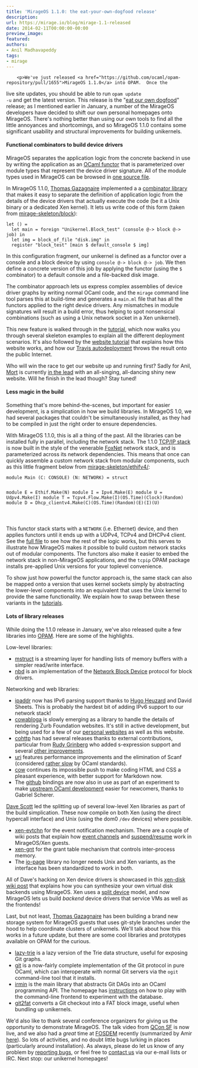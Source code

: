 ```yaml
---
title: 'MirageOS 1.1.0: the eat-your-own-dogfood release'
description:
url: https://mirage.io/blog/mirage-1.1-released
date: 2014-02-11T00:00:00-00:00
preview_image:
featured:
authors:
- Anil Madhavapeddy
tags:
- mirage
---
```



        <p>We've just released <a href="https://github.com/ocaml/opam-repository/pull/1655">MirageOS 1.1.0</a> into OPAM.  Once the
live site updates, you should be able to run <code>opam update -u</code> and get the latest
version.  This release is the &quot;<a href="http://en.wikipedia.org/wiki/Eating_your_own_dog_food">eat our own
dogfood</a>&quot; release; as I
mentioned earlier in January, a number of the MirageOS developers have decided to
shift our own personal homepages onto MirageOS.  There's nothing better than
using our own tools to find all the little annoyances and shortcomings, and so
MirageOS 1.1.0 contains some significant usability and structural improvements
for building unikernels.</p>
<h4>Functional combinators to build device drivers</h4>
<p>MirageOS separates the
application logic from the concrete backend in use by writing the application
as an <a href="https://realworldocaml.org/v1/en/html/functors.html">OCaml functor</a>
that is parameterized over module types that represent the device driver
signature.  All of the module types used in MirageOS can be browsed in <a href="https://github.com/mirage/mirage/blob/1.1.0/types/V1.mli">one
source file</a>.</p>
<p>In MirageOS 1.1.0, <a href="http://gazagnaire.org/">Thomas Gazagnaire</a> implemented a
a <a href="https://github.com/mirage/mirage/blob/1.1.0/lib/mirage.mli#L28">combinator library</a>
that makes it easy to separate the definition of application logic from the details
of the device drivers that actually execute the code (be it a Unix binary or a
dedicated Xen kernel).  It lets us write code of this form
(taken from <a href="https://github.com/mirage/mirage-skeleton/tree/master/block">mirage-skeleton/block</a>):</p>
<pre><code class="language-ocaml">let () =
  let main = foreign &quot;Unikernel.Block_test&quot; (console @-&gt; block @-&gt; job) in
  let img = block_of_file &quot;disk.img&quot; in
  register &quot;block_test&quot; [main $ default_console $ img]
</code></pre>
<p>In this configuration fragment, our unikernel is defined as a functor over a
console and a block device by using <code>console @-&gt; block @-&gt; job</code>.  We then
define a concrete version of this job by applying the functor (using the <code>$</code>
combinator) to a default console and a file-backed disk image.</p>
<p>The combinator approach lets us express complex assemblies of device driver
graphs by writing normal OCaml code, and the <code>mirage</code> command line tool
parses this at build-time and generates a <code>main.ml</code> file that has all the
functors applied to the right device drivers. Any mismatches in module signatures
will result in a build error, thus helping to spot nonsensical combinations
(such as using a Unix network socket in a Xen unikernel).</p>
<p>This new feature is walked through in the <a href="https://mirage.io/docs/hello-world">tutorial</a>, which
now walks you through several skeleton examples to explain all the different
deployment scenarios.  It's also followed by the <a href="https://mirage.io/docs/mirage-www">website tutorial</a>
that explains how this website works, and how our <a href="https://mirage.io/docs/deploying-via-ci">Travis autodeployment</a>
throws the result onto the public Internet.</p>
<p>Who will win the race to get our website up and running first?  Sadly for Anil,
<a href="http://www.cs.nott.ac.uk/~rmm/">Mort</a> is currently <a href="https://github.com/mor1/mort-www">in the
lead</a> with an all-singing, all-dancing shiny
new website.  Will he finish in the lead though? Stay tuned!</p>
<h4>Less magic in the build</h4>
<p>Something that's more behind-the-scenes, but important for easier development,
is a simplication in how we build libraries.  In MirageOS 1.0, we had several
packages that couldn't be simultaneously installed, as they had to be compiled
in just the right order to ensure dependencies.</p>
<p>With MirageOS 1.1.0, this is all a thing of the past.  All the libraries can
be installed fully in parallel, including the network stack.  The 1.1.0
<a href="https://github.com/mirage/mirage-tcpip">TCP/IP stack</a> is now built in the
style of the venerable <a href="http://www.cs.cmu.edu/~fox/foxnet.html">FoxNet</a> network
stack, and is parameterized across its network dependencies.  This means
that once can quickly assemble a custom network stack from modular components,
such as this little fragment below from <a href="https://github.com/mirage/mirage-skeleton/blob/master/ethifv4/unikernel.ml">mirage-skeleton/ethifv4/</a>:</p>
<pre><code class="language-ocaml">module Main (C: CONSOLE) (N: NETWORK) = struct

  module E = Ethif.Make(N)
  module I = Ipv4.Make(E)
  module U = Udpv4.Make(I)
  module T = Tcpv4.Flow.Make(I)(OS.Time)(Clock)(Random)
  module D = Dhcp_clientv4.Make(C)(OS.Time)(Random)(E)(I)(U)
  
</code></pre>
<p>This functor stack starts with a <code>NETWORK</code> (i.e. Ethernet) device, and then applies
functors until it ends up with a UDPv4, TCPv4 and DHCPv4 client.  See the <a href="https://github.com/mirage/mirage-skeleton/blob/master/ethifv4/unikernel.ml">full
file</a>
to see how the rest of the logic works, but this serves to illustrate how
MirageOS makes it possible to build custom network stacks out of modular
components.  The functors also make it easier to embed the network stack in
non-MirageOS applications, and the <code>tcpip</code> OPAM package installs pre-applied Unix
versions for your toplevel convenience.</p>
<p>To show just how powerful the functor approach is, the same stack can also
be mapped onto a version that uses kernel sockets simply by abstracting the
lower-level components into an equivalent that uses the Unix kernel to provide
the same functionality.  We explain how to swap between these variants in
the <a href="https://mirage.io/wiki/hello-world">tutorials</a>.</p>
<h4>Lots of library releases</h4>
<p>While doing the 1.1.0 release in January, we've also released quite a few libraries
into <a href="https://opam.ocaml.org">OPAM</a>.  Here are some of the highlights.</p>
<p>Low-level libraries:</p>
<ul>
<li><a href="https://github.com/samoht/ocaml-mstruct/">mstruct</a> is a streaming layer for handling lists of memory buffers with a simpler read/write interface.
</li>
<li><a href="https://github.com/xapi-project/nbd/">nbd</a> is an implementation of the <a href="http://en.wikipedia.org/wiki/Network_block_device">Network Block Device</a> protocol for block drivers.
</li>
</ul>
<p>Networking and web libraries:</p>
<ul>
<li><a href="https://github.com/mirage/ocaml-ipaddr">ipaddr</a> now has IPv6 parsing support thanks to <a href="https://github.com/hhugo/">Hugo Heuzard</a> and David Sheets.  This is probably the hardest bit of adding IPv6 support to our network stack!
</li>
<li><a href="https://github.com/mirage/cowabloga">cowabloga</a> is slowly emerging as a library to handle the details of rendering Zurb Foundation websites.  It's still in active development, but being used for a few of our <a href="https://github.com/mor1/mort-www">personal websites</a> as well as this website.
</li>
<li><a href="https://github.com/avsm/ocaml-cohttp">cohttp</a> has had several releases thanks to external contributions, particular from <a href="https://github.com/rgrinberg">Rudy Grinberg</a> who added s-expression support and several <a href="https://github.com/avsm/ocaml-cohttp/blob/master/CHANGES">other improvements</a>.
</li>
<li><a href="https://github.com/avsm/ocaml-uri">uri</a> features performance improvements and the elimination of Scanf (considered <a href="http://www.lexifi.com/blog/note-about-performance-printf-and-format">rather slow</a> by OCaml standards).
</li>
<li><a href="https://github.com/mirage/ocaml-cow">cow</a> continues its impossible push to make coding HTML and CSS a pleasant experience, with better support for Markdown now.
</li>
<li>The <a href="https://github.com/avsm/ocaml-github">github</a> bindings are now also in use as part of an experiment to make <a href="http://gallium.inria.fr/blog/patch-review-on-github/">upstream OCaml development</a> easier for newcomers, thanks to Gabriel Scherer.
</li>
</ul>
<p><a href="http://dave.recoil.org">Dave Scott</a> led the splitting up of several low-level Xen libraries as part of the build simplication.  These now compile on both Xen (using the direct hypercall interface) and Unix (using the dom0 <code>/dev</code> devices) where possible.</p>
<ul>
<li><a href="https://github.com/xapi-project/ocaml-evtchn">xen-evtchn</a> for the event notification mechanism. There are a couple of wiki posts that explain how <a href="https://mirage.io/wiki/xen-events">event channels</a> and <a href="https://mirage.io/wiki/xen-suspend">suspend/resume</a> work in MirageOS/Xen guests.
</li>
<li><a href="https://github.com/xapi-project/ocaml-gnt">xen-gnt</a> for the grant table mechanism that controls inter-process memory.
</li>
<li>The <a href="https://github.com/mirage/io-page">io-page</a> library no longer needs Unix and Xen variants, as the interface has been standardized to work in both.
</li>
</ul>
<p>All of Dave's hacking on Xen device drivers is showcased in this <a href="https://mirage.io/docs/xen-synthesize-virtual-disk">xen-disk wiki post</a> that
explains how you can synthesize your own virtual disk backends using MirageOS.  Xen uses a <a href="https://www.usenix.org/legacy/event/usenix05/tech/general/full_papers/short_papers/warfield/warfield.pdf">split device</a> model,
and now MirageOS lets us build <em>backend</em> device drivers that service VMs as well as the frontends!</p>
<p>Last, but not least, <a href="http://gazagnaire.org">Thomas Gazagnaire</a> has been building a brand new storage system for MirageOS guests that uses git-style branches under the hood to help coordinate clusters of unikernels.  We'll talk about how this works in a future update, but there are some cool libraries and prototypes available on OPAM for the curious.</p>
<ul>
<li><a href="https://github.com/samoht/ocaml-lazy-trie/">lazy-trie</a> is a lazy version of the Trie data structure, useful for exposing Git graphs.
</li>
<li><a href="https://github.com/samoht/ocaml-git">git</a> is a now-fairly complete implementation of the Git protocol in pure OCaml, which can interoperate with normal Git servers via the <code>ogit</code> command-line tool that it installs.
</li>
<li><a href="https://github.com/mirage/irmin">irmin</a> is the main library that abstracts Git DAGs into an OCaml programming API.  The homepage has <a href="https://github.com/mirage/irmin/wiki/Getting-Started">instructions</a> on how to play with the command-line frontend to experiment with the database.
</li>
<li><a href="https://github.com/samoht/git2fat">git2fat</a> converts a Git checkout into a FAT block image, useful when bundling up unikernels.
</li>
</ul>
<p>We'd also like to thank several conference organizers for giving us the opportunity to demonstrate MirageOS.  The talk video from <a href="http://www.infoq.com/presentations/mirage-os">QCon SF</a> is now live, and we also had a <em>great</em> time at <a href="http://fosdem.org">FOSDEM</a> recently (summarized by Amir <a href="http://nymote.org/blog/2014/fosdem-summary/">here</a>).
So lots of activities, and no doubt little bugs lurking in places (particularly around installation).  As always, please do let us know of any problem by <a href="https://github.com/mirage/mirage/issues">reporting bugs</a>, or feel free to <a href="https://mirage.io/community">contact us</a> via our e-mail lists or IRC.  Next stop: our unikernel homepages!</p>

      

